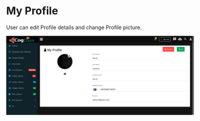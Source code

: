 # My Profile

User can edit Profile details and change Profile picture.

![](../.gitbook/assets/image%20%28106%29.png)

